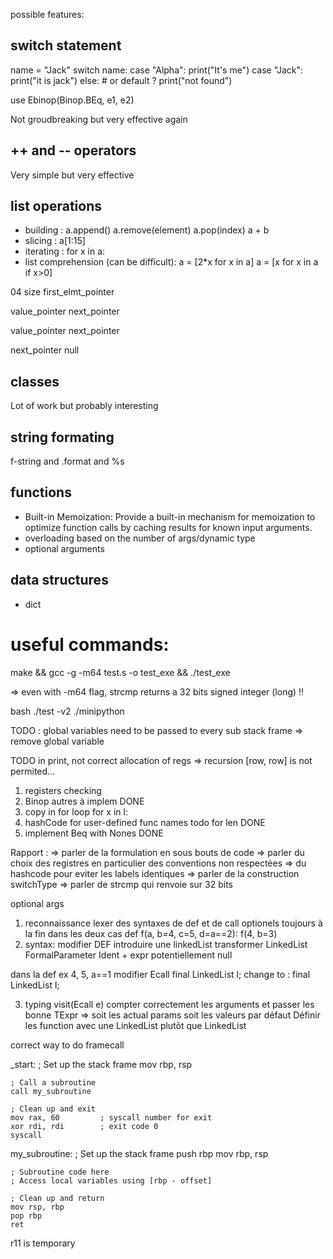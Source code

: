 possible features:

## switch statement
name = "Jack"
switch name:
    case "Alpha":
        print("It's me")
    case "Jack":
        print("it is jack")
    else: # or default ?
        print("not found")

use 
Ebinop(Binop.BEq, e1, e2)

Not groudbreaking but very effective again

## ++ and -- operators
Very simple but very effective

## list operations
 - building :
    a.append()
    a.remove(element)
    a.pop(index)
    a + b
 - slicing : a[1:15]
 - iterating : for x in a:
 - list comprehension (can be difficult):
    a = [2*x for x in a]
    a = [x for x in a if x>0]


04 size first_elmt_pointer

value_pointer next_pointer

value_pointer next_pointer

next_pointer null



## classes
Lot of work but probably interesting

## string formating
f-string and .format and %s

## functions
 - Built-in Memoization: Provide a built-in mechanism for memoization to optimize function calls by caching results for known input arguments.
 - overloading based on the number of args/dynamic type
 - optional arguments




## data structures
 - dict 


# useful commands:

make && gcc -g -m64 test.s -o test_exe && ./test_exe

=> even with -m64 flag, strcmp returns a 32 bits signed integer (long) !!

bash ./test -v2 ./minipython


TODO : global variables need to be passed to every sub stack frame => remove global variable

TODO in print, not correct allocation of regs => recursion [row, row] is not permited...

1. registers checking
2. Binop autres à implem DONE
3. copy in for loop
for x in l:
4. hashCode for user-defined func names todo for len DONE
5. implement Beq with Nones DONE

Rapport :
=> parler de la formulation en sous bouts de code 
=> parler du choix des registres en particulier des conventions non respectées
=> du hashcode pour eviter les labels identiques
=> parler de la construction switchType
=> parler de strcmp qui renvoie sur 32 bits

optional args
1. reconnaissance lexer des syntaxes de def et de call 
optionels toujours à la fin dans les deux cas
def f(a, b=4, c=5, d=a==2):
f(4, b=3)
2. syntax:
modifier DEF introduire une linkedList<Ident> 
transformer LinkedList<Parameter>
FormalParameter Ident + expr potentiellement null

dans la def ex 4, 5, a==1
modifier Ecall
  final LinkedList<Expr> l;
change to :
  final LinkedList<Parameter> l;

3. typing
visit(Ecall e) 
compter correctement les arguments 
et passer les bonne TExpr => soit les actual params soit les valeurs par défaut
Définir les function avec une LinkedList<Parameter> plutôt que LinkedList<Variables>

correct way to do framecall

_start:
    ; Set up the stack frame
    mov rbp, rsp

    ; Call a subroutine
    call my_subroutine

    ; Clean up and exit
    mov rax, 60         ; syscall number for exit
    xor rdi, rdi        ; exit code 0
    syscall

my_subroutine:
    ; Set up the stack frame
    push rbp
    mov rbp, rsp

    ; Subroutine code here
    ; Access local variables using [rbp - offset]

    ; Clean up and return
    mov rsp, rbp
    pop rbp
    ret


r11 is temporary